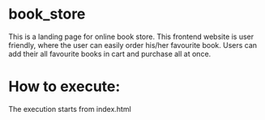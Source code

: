 # book_store
This is a landing page for online book store. 
This frontend website is user friendly, where the user can easily order his/her favourite book.
Users can add their all favourite books in cart and purchase all at once.



# How to execute:
The execution starts from index.html
